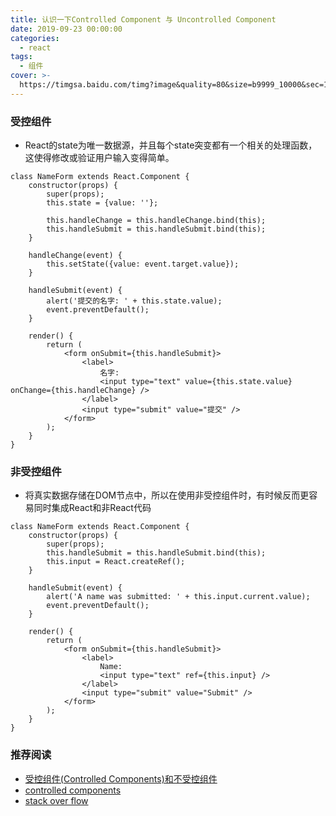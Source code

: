 ```yaml
---
title: 认识一下Controlled Component 与 Uncontrolled Component
date: 2019-09-23 00:00:00
categories:
  - react
tags:
  - 组件
cover: >-
  https://timgsa.baidu.com/timg?image&quality=80&size=b9999_10000&sec=1570615514153&di=6f99e51380c6212468e4565b6321a633&imgtype=0&src=http%3A%2F%2Fpic4.zhimg.com%2Fv2-38bdac71902e51febd1ab576a32c0616_1200x500.jpg
---
```


### 受控组件

- React的state为唯一数据源，并且每个state突变都有一个相关的处理函数，这使得修改或验证用户输入变得简单。

``` 
class NameForm extends React.Component {
    constructor(props) {
        super(props);
        this.state = {value: ''};

        this.handleChange = this.handleChange.bind(this);
        this.handleSubmit = this.handleSubmit.bind(this);
    }

    handleChange(event) {
        this.setState({value: event.target.value});
    }

    handleSubmit(event) {
        alert('提交的名字: ' + this.state.value);
        event.preventDefault();
    }

    render() {
        return (
            <form onSubmit={this.handleSubmit}>
                <label>
                    名字:
                    <input type="text" value={this.state.value} onChange={this.handleChange} />
                </label>
                <input type="submit" value="提交" />
            </form>
        );
    }
}
```

### 非受控组件

- 将真实数据存储在DOM节点中，所以在使用非受控组件时，有时候反而更容易同时集成React和非React代码

```
class NameForm extends React.Component {
    constructor(props) {
        super(props);
        this.handleSubmit = this.handleSubmit.bind(this);
        this.input = React.createRef();
    }

    handleSubmit(event) {
        alert('A name was submitted: ' + this.input.current.value);
        event.preventDefault();
    }

    render() {
        return (
            <form onSubmit={this.handleSubmit}>
                <label>
                    Name:
                    <input type="text" ref={this.input} />
                </label>
                <input type="submit" value="Submit" />
            </form>
        );
    }
}
```

### 推荐阅读
- [受控组件(Controlled Components)和不受控组件](https://segmentfault.com/a/1190000011004617)
- [controlled components](https://reactjs.org/docs/forms.html#controlled-components)
- [stack over flow](https://stackoverflow.com/questions/42522515/what-are-controlled-components-and-uncontrolled-components)

